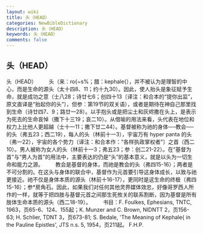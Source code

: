```yaml
---
layout: wiki
title: 头（HEAD）
categories: NewBibleDictionary
description: 头（HEAD）
keywords: 头（HEAD）
comments: false
---
```


## 头（HEAD）



头（HEAD）
　　头（来：ro{~s%；腊：kephale{），并不被认为是理智的中心，而是生命的源头（太十四8、11；约十九30）。因此，使人抬头是象征赋予生命，就是成功之意（士八28；诗廿七6；创四十13〔译注：和合本的“提你出监”，原文直译是“抬起你的头”〕，但参：第19节的双关语），或者是期待在神自己那里找到生命（诗廿四7、9；路廿一28）。以手抱头或是把尘土和灰烬撒在头上，是表示为死去的生命哀悼（撒下十三19；哀二10）。从借喻的用法来看，头代表在地位和权力上比他人更超越（士十一11；撒下廿二44）。基督被称为祂的身体──教会──的头（弗五23；西二19），每人的头（林前十一3），宇宙万有 hyper panta 的头（弗一22），宇宙的各个势力〔译注：和合本作：“各样执政掌权者”〕之首（西二10）。男人被称为女人的头（林前十一3；弗五23；参：创二21-22）。在“基督为首”与“男人为首”的用法中，主要表达的仍是“头”的基本意义，就是以头为一切生命和能力之源。
　　教会是基督的身体，而祂是教会的头（弗四15-16）；两者是不可分割的。在这头与身体的联合中，基督作为元首要引导这身体成长，以致与祂更接近。祂不仅是身体本质的源头（林前十16-17），更同时是这生命的终极（弗四15-16）；参*房角石。因此，如果我们对任何其他灵界媒体效忠，好像哥罗西人所作的一样，就等于把四肢与基督元首之间那生死攸关的联系割断，因为基督是所有肢体生命本质的源头（西二18-19）。
　　书目：F. Foulkes, Ephesians, TNTC, 1963，页65-6、124、155起；K. Munzer and C. Brown, NIDNTT 2，页156-63; H. Schlier, TDNT 3，页673-81; S. Bedale, 'The
Meaning of Kephale{ in the Pauline Epistles', JTS n.s. 5, 1954，页211起。
F.H.P.




